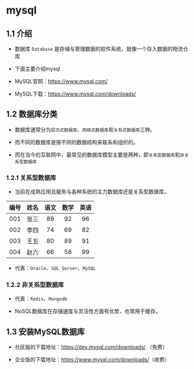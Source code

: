 # mysql

## 1.1 介绍

- 数据库 `Database` 是存储与管理数据的软件系统，就像一个存入数据的物流仓库

- 下面主要介绍mysql

- MySQL官网：<https://www.mysql.com/>

- MySQL下载：<https://www.mysql.com/downloads/>

## 1.2 数据库分类

- 数据库通常分为`层次式数据库`、`网络式数据库`和`关系式数据库`三种。

- 而不同的数据库是按不同的数据结构来联系和组织的。

- 而在当今的互联网中，最常见的数据库模型主要是两种，即`关系型数据库`和`非关系型数据库`

### 1.2.1 关系型数据库

- 当前在成熟应用且服务与各种系统的主力数据库还是关系型数据库。

|编号|姓名|语文|数学|英语|
|:-:|:-:|:-:|:-:|:-:|
|001|张三|89|92|96|
|002|李四|74|69|82|
|003|王五|80|89|91|
|004|赵六|66|58|99|

- 代表：`Oracle`、`SQL Server`、`MySQL`

### 1.2.2 非关系型数据库

- 代表：`Redis`、`Mongodb`

- NoSQL数据库在存储速度与灵活性方面有优势，也常用于缓存。

## 1.3 安装MySQL数据库

- 社区版的下载地址：<https://dev.mysql.com/downloads/> （免费）

- 企业版的下载地址：<https://www.mysql.com/downloads/>（收费）
